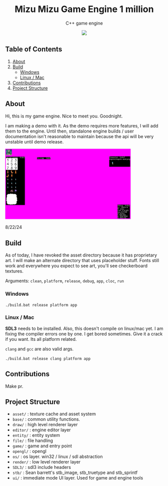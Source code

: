 
<p>
<h1 align="center">Mizu Mizu Game Engine 1 million</h2>
<p align="center">C++ game engine</p>
<p align="center">
<img width="400"src="https://github.com/user-attachments/assets/7ee7d368-0b47-4dda-9650-a31f11ec7557">
</p>
</p>

## Table of Contents

1. [About](#about)
2. [Build](#build)
   - [Windows](#windows)
   - [Linux / Mac](#linux--mac)
3. [Contributions](#contributions)
4. [Project Structure](#project-structure)

## About
Hi, this is my game engine. Nice to meet you. Goodnight.

I am making a demo with it. As the demo requires more features, I will add them to the engine. Until then, standalone engine builds / user documentation isn't reasonable to maintain because the api will be very unstable until demo release.

<p>
<img width="400"src="https://github.com/oh-facts/mizu/blob/main/data/misc/screenshot.png">
</p>
8/22/24

## Build

As of today, I have revoked the asset directory because it has proprietary art. I will make an alternate directory that uses placeholder stuff. Fonts still work and everywhere you expect to see art, you'll see checkerboard textures.

Arguments: `clean`, `platform`, `release`, `debug`, `app`, `cloc`, `run`
### Windows
```
./build.bat release platform app
```

### Linux / Mac
**SDL3** needs to be installed. Also, this doesn't compile on linux/mac yet. I am fixing the compiler errors one by one. I get bored sometimes. Give it a crack if you want. Its all platform related.

`clang` and `gcc` are also valid args. 
```
./build.bat release clang platform app
```

## Contributions
Make pr.

## Project Structure
- `asset/` : texture cache and asset system
- `base/` : common utility functions.
- `draw/` : high level renderer layer
- `editor/` : engine editor layer
- `entity/` : entity system
- `file/` : file handling
- `game/` : game and entry point
- `opengl/` : opengl
- `os/` : os layer. win32 / linux / sdl abstraction
- `render/` : low level renderer layer
- `SDL3/` : sdl3 include headers
- `stb/` : Sean barrett's stb_image, stb_truetype and stb_sprintf
- `ui/` : immediate mode UI layer. Used for game and engine tools
